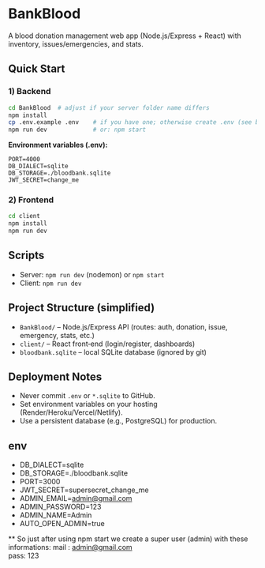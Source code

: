 # BankBlood

A blood donation management web app (Node.js/Express + React) with inventory, issues/emergencies, and stats.

## Quick Start

### 1) Backend
```bash
cd BankBlood  # adjust if your server folder name differs
npm install
cp .env.example .env    # if you have one; otherwise create .env (see below)
npm run dev             # or: npm start
```

**Environment variables (.env):**
```
PORT=4000
DB_DIALECT=sqlite
DB_STORAGE=./bloodbank.sqlite
JWT_SECRET=change_me
```

### 2) Frontend
```bash
cd client
npm install
npm run dev
```

## Scripts
- Server: `npm run dev` (nodemon) or `npm start`
- Client: `npm run dev`

## Project Structure (simplified)
- `BankBlood/` – Node.js/Express API (routes: auth, donation, issue, emergency, stats, etc.)
- `client/` – React front‑end (login/register, dashboards)
- `bloodbank.sqlite` – local SQLite database (ignored by git)

## Deployment Notes
- Never commit `.env` or `*.sqlite` to GitHub.
- Set environment variables on your hosting (Render/Heroku/Vercel/Netlify).
- Use a persistent database (e.g., PostgreSQL) for production.
## env
-   DB_DIALECT=sqlite
-   DB_STORAGE=./bloodbank.sqlite
-   PORT=3000
-   JWT_SECRET=supersecret_change_me
-   ADMIN_EMAIL=admin@gmail.com
-   ADMIN_PASSWORD=123
-   ADMIN_NAME=Admin
-   AUTO_OPEN_ADMIN=true

**  So just after using npm start we create a super user (admin) with these informations:
mail : admin@gmail.com  
pass: 123
